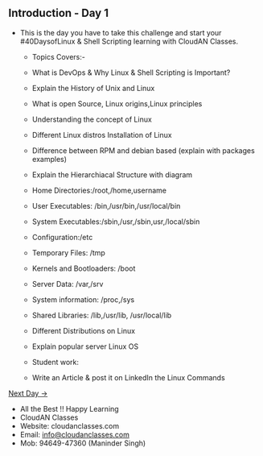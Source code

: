 ## Introduction - Day 1

- This is the day you have to take this challenge and start your #40DaysofLinux & Shell Scripting learning with CloudAN Classes.
  
  - Topics Covers:-
  - What is DevOps & Why Linux & Shell Scripting is Important?
  - Explain the History of Unix and Linux
  - What is open Source, Linux origins,Linux principles
  - Understanding the concept of Linux
  - Different Linux distros Installation of Linux
  - Difference between RPM and debian based (explain with packages examples)
  - Explain the Hierarchiacal Structure with diagram
  - Home Directories:/root,/home,username
  - User Executables: /bin,/usr/bin,/usr/local/bin
  - System Executables:/sbin,/usr,/sbin,usr,/local/sbin
  - Configuration:/etc
  - Temporary Files: /tmp
  - Kernels and Bootloaders: /boot
  - Server Data: /var,/srv
  - System information: /proc,/sys
  - Shared Libraries: /lib,/usr/lib, /usr/local/lib
  - Different Distributions on Linux
  - Explain popular server Linux OS


  - Student work:
  - Write an Article & post it on LinkedIn the Linux Commands

 [Next Day →](../day02/README.md)

 - All the Best !! Happy Learning
 - CloudAN Classes
 - Website: cloudanclasses.com
 - Email: info@cloudanclasses.com
 - Mob: 94649-47360 (Maninder Singh)

